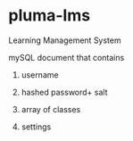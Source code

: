 # pluma-lms
Learning Management System




mySQL document that contains 

1. username

2. hashed password+ salt

3. array of classes

4. settings
